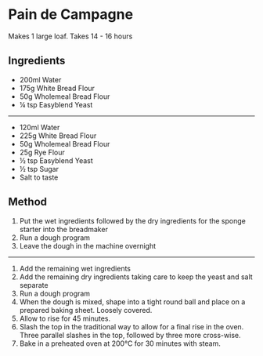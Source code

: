 # Pain de Campagne

Makes 1 large loaf. Takes 14 - 16 hours

## Ingredients 

- 200ml Water
- 175g White Bread Flour
- 50g Wholemeal Bread Flour
- ¼ tsp Easyblend Yeast

---

- 120ml Water
- 225g White Bread Flour
- 50g Wholemeal Bread Flour
- 25g Rye Flour
- ½ tsp Easyblend Yeast
- ½ tsp Sugar
- Salt to taste

## Method

1. Put the wet ingredients followed by the dry ingredients for the sponge starter into the breadmaker
1. Run a dough program
1. Leave the dough in the machine overnight

---

1. Add the remaining wet ingredients
1. Add the remaining dry ingredients taking care to keep the yeast and salt separate
1. Run a dough program
1. When the dough is mixed, shape into a tight round ball and place on a prepared baking sheet. Loosely covered.
1. Allow to rise for 45 minutes.
1. Slash the top in the traditional way to allow for a final rise in the oven.  Three parallel slashes in the top, followed by three more cross-wise.
1. Bake in a preheated oven at 200°C for 30 minutes with steam.
